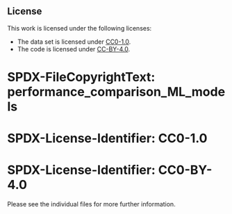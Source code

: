## License

This work is licensed under the following licenses:
- The data set is licensed under [CC0-1.0](/LICENSES/CC0-1.0.txtLICENSES/CC0-1.0.txt).
- The code is licensed under [CC-BY-4.0](/LICENSES/CC-BY-4.0.txt).

# SPDX-FileCopyrightText: performance_comparison_ML_models
# SPDX-License-Identifier: CC0-1.0
# SPDX-License-Identifier: CC0-BY-4.0

Please see the individual files for more further information.